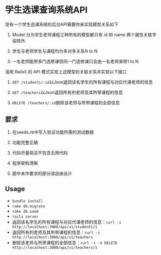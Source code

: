 # 学生选课查询系统API

现有一个学生选课系统的后台API需要你来实现模型关系如下

1. Model 分为学生老师课程三种所有的模型都只有 id 和 name 两个属性关联字段除外

2. 学生与老师学生与课程均为多对多关系N to N

3. 一名老师能带多门选修课但同一门选修课只会由一名老师来带1 to N

请用 Rails5 的 API 模式实现上述模型的关联关系并实现以下接口

1. `GET /students/:id`以Json返回该名学生的所有课程与对应代课老师的信息

2. `GET /teachers`以Json返回所有的老师及其所带课程的信息

3. `DELETE /teachers/:id`删除该老师与所带课程的全部信息

## 要求

1. 在seeds.rb中写入验证功能所需的测试数据

2. 功能完整正确

3. 代码尽量简洁不包含无用代码

4. 程序架构清晰

5. 题中未作要求的部分请自由设计

## Usage

* `bundle install`
* `rake db.migrate`
* `rake db.seed`
* `rails server`
* 返回该名学生的所有课程与对应代课老师的信息：`curl -i http://localhost:3000/api/v1/students/1`
* 返回所有的老师及其所带课程的信息：`curl -i http://localhost:3000/api/v1/teachers`
* 删除该老师与所带课程的全部信息：`curl -i -X DELETE http://localhost:3000/api/v1/teachers/1`
